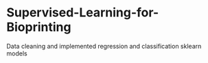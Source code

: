# Supervised-Learning-for-Bioprinting
Data cleaning and implemented regression and classification sklearn models
